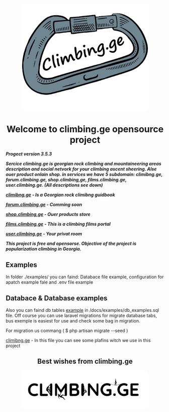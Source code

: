 <p align="center"><img src="/public/images/site_img/site_logo/climibng,ge(becground).jpg" width="400"></p>
<h1 align="center">Welcome to climbing.ge opensource project</h1>
<h5>Progect version 3.5.3</5>

<p>Sercice climbing.ge is georgian rock climbing and mountaineering areas description and social netvork for your climbing ascent sheering. Alse ouer product onlain shop. in services we have 5 subdomain: climibng.ge, forum.climbing.ge, shop.climbing,ge, films.climbing.ge, user.climbing.ge. (All descriptions see down)</p>

[climibng.ge](/docs/GUIDBOOK.md) - Is a Georgian rock climibng guidbook

[forum.climbing.ge](/docs/FORUM.md) - Comming soon

[shop.climbing,ge](/docs/SHOP.md) - Ouer products store

[films.climbing.ge](/docs/FILMS.md) - This is a climbing films portal

[user.climbing.ge](/docs/USER_PAGE.md) - Your privat room

<p>This project is free and opensorse. Objective of the project is popularization climbing in Georgia.</p>

## Examples

<p id="examples">In folder ./examples/ you can faind: Databace file example, configuration for apatch example fale and .env file example

## Databace & Database examples

<p>Also you can faind db tables <a href="#examples">example</a> in /docs/examples/db_examples.sql file. Off course you can use laravel migrations for migrate database tabs, bus exemple is easiest for use and check some bag in migration.</p>

<p>For migration us commang ( $ php artisan migrate --seed )</p>

[climibng.ge](/docs/PLAGINS.md) - In this file you can see some plafins witch we use in this project

<!-- Ctrl+Shift+V - for demo test  -->

<h2 align="center">Best wishes from climbing.ge</h2>
<p align="center"><img src="/public/images/site_img/site_logo/header logo(bacground).png" width="400"></p>